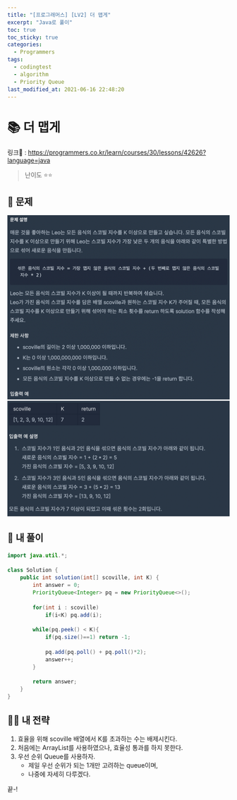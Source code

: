 ```yaml
---
title: "[프로그래머스] [LV2] 더 맵게"
excerpt: "Java로 풀이"
toc: true
toc_sticky: true
categories:
  - Programmers
tags:
  - codingtest
  - algorithm
  - Priority Queue
last_modified_at: 2021-06-16 22:48:20
---
```


# 📚 더 맵게
  
링크📎 : <https://programmers.co.kr/learn/courses/30/lessons/42626?language=java>  
  
>난이도 ⭐️⭐️
  
## 📖 문제    
  
![이미지](/assets/images/Programmers/Lv2/prob30/30-1.png)
![이미지](/assets/images/Programmers/Lv2/prob30/30-2.png)
  
## 📝 내 풀이  
    
```java  
import java.util.*;

class Solution {
    public int solution(int[] scoville, int K) {
        int answer = 0;
        PriorityQueue<Integer> pq = new PriorityQueue<>();
        
        for(int i : scoville)
            if(i<K) pq.add(i);
        
        while(pq.peek() < K){
            if(pq.size()==1) return -1;
            
            pq.add(pq.poll() + pq.poll()*2);
            answer++;
        }
    
        return answer;
    }
}
```
  
## 👊🏻 내 전략
  
1. 효율을 위해 scoville 배열에서 K를 초과하는 수는 배제시킨다.
2. 처음에는 ArrayList를 사용하였으나, 효율성 통과를 하지 못한다.
3. 우선 순위 Queue를 사용하자. 
   - 제일 우선 순위가 되는 1개만 고려하는 queue이며,
   - 나중에 자세히 다루겠다. 
  
끝-!

